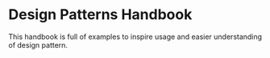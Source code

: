 # Design Patterns Handbook

This handbook is full of examples to inspire usage and easier understanding of design pattern.

